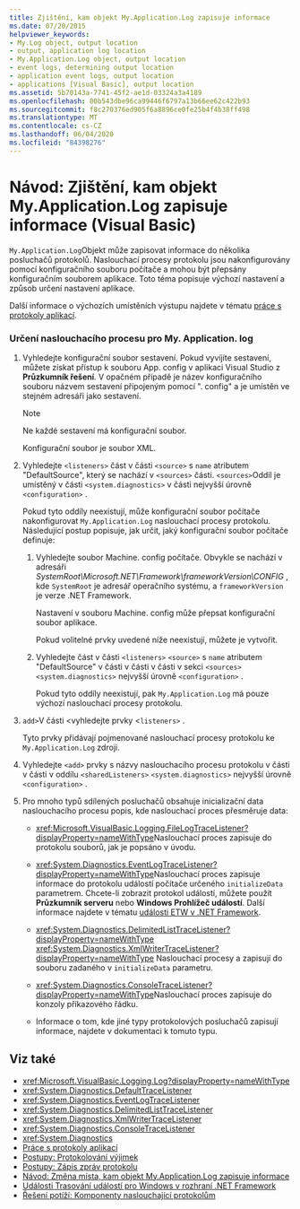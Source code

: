 ```yaml
---
title: Zjištění, kam objekt My.Application.Log zapisuje informace
ms.date: 07/20/2015
helpviewer_keywords:
- My.Log object, output location
- output, application log location
- My.Application.Log object, output location
- event logs, determining output location
- application event logs, output location
- applications [Visual Basic], output location
ms.assetid: 5b70143a-7741-45f2-ae1d-03324a3a4189
ms.openlocfilehash: 00b543dbe96ca99446f6797a13b66ee62c422b93
ms.sourcegitcommit: f8c270376ed905f6a8896ce0fe25b4f4b38ff498
ms.translationtype: MT
ms.contentlocale: cs-CZ
ms.lasthandoff: 06/04/2020
ms.locfileid: "84398276"
---
```

# <a name="walkthrough-determining-where-myapplicationlog-writes-information-visual-basic"></a>Návod: Zjištění, kam objekt My.Application.Log zapisuje informace (Visual Basic)

`My.Application.Log`Objekt může zapisovat informace do několika posluchačů protokolů. Naslouchací procesy protokolu jsou nakonfigurovány pomocí konfiguračního souboru počítače a mohou být přepsány konfiguračním souborem aplikace. Toto téma popisuje výchozí nastavení a způsob určení nastavení aplikace.

Další informace o výchozích umístěních výstupu najdete v tématu [práce s protokoly aplikací](working-with-application-logs.md).

### <a name="to-determine-the-listeners-for-myapplicationlog"></a>Určení naslouchacího procesu pro My. Application. log

1. Vyhledejte konfigurační soubor sestavení. Pokud vyvíjíte sestavení, můžete získat přístup k souboru App. config v aplikaci Visual Studio z **Průzkumník řešení**. V opačném případě je název konfiguračního souboru názvem sestavení připojeným pomocí ". config" a je umístěn ve stejném adresáři jako sestavení.

    > [!NOTE]
    > Ne každé sestavení má konfigurační soubor.

    Konfigurační soubor je soubor XML.

2. Vyhledejte `<listeners>` část v části `<source>` s `name` atributem "DefaultSource", který se nachází v `<sources>` části. `<sources>`Oddíl je umístěný v části `<system.diagnostics>` v části nejvyšší úrovně `<configuration>` .

    Pokud tyto oddíly neexistují, může konfigurační soubor počítače nakonfigurovat `My.Application.Log` naslouchací procesy protokolu. Následující postup popisuje, jak určit, jaký konfigurační soubor počítače definuje:

    1. Vyhledejte soubor Machine. config počítače. Obvykle se nachází v adresáři *SystemRoot\Microsoft.NET\Framework\frameworkVersion\CONFIG* , kde `SystemRoot` je adresář operačního systému, a `frameworkVersion` je verze .NET Framework.

        Nastavení v souboru Machine. config může přepsat konfigurační soubor aplikace.

        Pokud volitelné prvky uvedené níže neexistují, můžete je vytvořit.

    2. Vyhledejte část v části `<listeners>` `<source>` s `name` atributem "DefaultSource" v části v části v části v sekci `<sources>` `<system.diagnostics>` nejvyšší úrovně `<configuration>` .

        Pokud tyto oddíly neexistují, pak `My.Application.Log` má pouze výchozí naslouchací procesy protokolu.

3. `add>`V části <vyhledejte prvky <`listeners>` .

     Tyto prvky přidávají pojmenované naslouchací procesy protokolu ke `My.Application.Log` zdroji.

4. Vyhledejte `<add>` prvky s názvy naslouchacího procesu protokolu v části v části v oddílu `<sharedListeners>` `<system.diagnostics>` nejvyšší úrovně `<configuration>` .

5. Pro mnoho typů sdílených posluchačů obsahuje inicializační data naslouchacího procesu popis, kde naslouchací proces přesměruje data:

    - <xref:Microsoft.VisualBasic.Logging.FileLogTraceListener?displayProperty=nameWithType>Naslouchací proces zapisuje do protokolu souborů, jak je popsáno v úvodu.

    - <xref:System.Diagnostics.EventLogTraceListener?displayProperty=nameWithType>Naslouchací proces zapisuje informace do protokolu událostí počítače určeného `initializeData` parametrem. Chcete-li zobrazit protokol událostí, můžete použít **Průzkumník serveru** nebo **Windows Prohlížeč událostí**. Další informace najdete v tématu [události ETW v .NET Framework](../../../../framework/performance/etw-events.md).

    - <xref:System.Diagnostics.DelimitedListTraceListener?displayProperty=nameWithType> <xref:System.Diagnostics.XmlWriterTraceListener?displayProperty=nameWithType> Naslouchací procesy a zapisují do souboru zadaného v `initializeData` parametru.

    - <xref:System.Diagnostics.ConsoleTraceListener?displayProperty=nameWithType>Naslouchací proces zapisuje do konzoly příkazového řádku.

    - Informace o tom, kde jiné typy protokolových posluchačů zapisují informace, najdete v dokumentaci k tomuto typu.

## <a name="see-also"></a>Viz také

- <xref:Microsoft.VisualBasic.Logging.Log?displayProperty=nameWithType>
- <xref:System.Diagnostics.DefaultTraceListener>
- <xref:System.Diagnostics.EventLogTraceListener>
- <xref:System.Diagnostics.DelimitedListTraceListener>
- <xref:System.Diagnostics.XmlWriterTraceListener>
- <xref:System.Diagnostics.ConsoleTraceListener>
- <xref:System.Diagnostics>
- [Práce s protokoly aplikací](working-with-application-logs.md)
- [Postupy: Protokolování výjimek](how-to-log-exceptions.md)
- [Postupy: Zápis zpráv protokolu](how-to-write-log-messages.md)
- [Návod: Změna místa, kam objekt My.Application.Log zapisuje informace](walkthrough-changing-where-my-application-log-writes-information.md)
- [Události Trasování událostí pro Windows v rozhraní .NET Framework](../../../../framework/performance/etw-events.md)
- [Řešení potíží: Komponenty naslouchající protokolům](troubleshooting-log-listeners.md)
